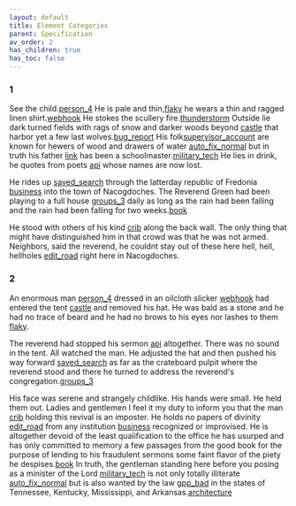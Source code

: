 ```yaml
---
layout: default
title: Element Categories
parent: Specification
av_order: 2
has_children: true
has_toc: false
---
```


 
### 1

See the child.<a href="/docs/specification/element_categories/Character"><span class="material-symbols-outlined">person_4</span></a>
He is pale and thin,<a href="/docs/specification/element_categories/Trait"><span class="material-symbols-outlined">flaky</span></a> he wears a thin and ragged linen shirt.<a href="/docs/specification/element_categories/Object"><span class="material-symbols-outlined">webhook</span></a> He stokes the scullery fire.<a href="/docs/specification/element_categories/Phenomenon"><span class="material-symbols-outlined">thunderstorm</span></a> Outside lie dark turned fields with rags of snow and darker woods beyond <a href="/docs/specification/element_categories/Location"><span class="material-symbols-outlined">castle</span></a> that harbor yet a few last wolves.<a href="/docs/specification/element_categories/Creature"><span class="material-symbols-outlined">bug_report</span></a> His folk<a href="/docs/specification/element_categories/Family"><span class="material-symbols-outlined">supervisor_account</span></a> are known for hewers of wood and drawers of water <a href="/docs/specification/element_categories/Ability"><span class="material-symbols-outlined">auto_fix_normal</span></a> but in truth his father <a href="/docs/specification/element_categories/Relation"><span class="material-symbols-outlined">link</span></a> has been a schoolmaster.<a href="/docs/specification/element_categories/Title"><span class="material-symbols-outlined">military_tech</span></a> He lies in drink, he quotes from poets <a href="/docs/specification/element_categories/Construct"><span class="material-symbols-outlined">api</span></a> whose names are now lost.

He rides up <a href="/docs/specification/element_categories/Event"><span class="material-symbols-outlined">saved_search</span></a> through the latterday republic of Fredonia <a href="/docs/specification/element_categories/Institution"><span class="material-symbols-outlined">business</span></a> into the town of
Nacogdoches. The Reverend Green had been playing to a full house <a href="/docs/specification/element_categories/Collective"><span class="material-symbols-outlined">groups_3</span></a> daily as long as the rain had
been falling and the rain had been falling for two weeks.<a href="/docs/specification/element_categories/Narrative"><span class="material-symbols-outlined">book</span></a>

He stood with others of his kind <a href="/docs/specification/element_categories/Species"><span class="material-symbols-outlined">crib</span></a> along the back wall. The only thing that might have
distinguished him in that crowd was that he was not armed. Neighbors, said the reverend, he couldnt stay out of these here hell,
hell, hellholes <a href="/docs/specification/element_categories/Language"><span class="material-symbols-outlined">edit_road</span></a> right here in Nacogdoches.



### 2

 

An enormous man <a href="/docs/specification/element_categories/Character"><span class="material-symbols-outlined">person_4</span></a> dressed in an oilcloth slicker <a href="/docs/specification/element_categories/Object"><span class="material-symbols-outlined">webhook</span></a> had entered the tent <a href="/docs/specification/element_categories/Location"><span class="material-symbols-outlined">castle</span></a>
and removed his hat. He was bald as a stone and he had no trace of beard and he had
no brows to his eyes nor lashes to them <a href="/docs/specification/element_categories/Trait"><span class="material-symbols-outlined">flaky</span></a>.

The reverend had stopped his sermon <a href="/docs/specification/element_categories/Construct"><span class="material-symbols-outlined">api</span></a> altogether. There was no sound in the tent.
All watched the man. He adjusted the hat and then pushed his way forward <a href="/docs/specification/element_categories/Event"><span class="material-symbols-outlined">saved_search</span></a> as far as the
crateboard pulpit where the reverend stood and there he turned to address the
reverend's congregation.<a href="/docs/specification/element_categories/Collective"><span class="material-symbols-outlined">groups_3</span></a>

His face was serene and strangely childlike. His hands were small. He held them out.
Ladies and gentlemen I feel it my duty to inform you that the man <a href="/docs/specification/element_categories/Species"><span class="material-symbols-outlined">crib</span></a> holding this revival
is an imposter. He holds no papers of divinity <a href="/docs/specification/element_categories/Language"><span class="material-symbols-outlined">edit_road</span></a> from any institution <a href="/docs/specification/element_categories/Institution"><span class="material-symbols-outlined">business</span></a> recognized or
improvised. He is altogether devoid of the least qualification to the office he has
usurped and has only committed to memory a few passages from the good book for the
purpose of lending to his fraudulent sermons some faint flavor of the piety he despises.<a href="/docs/specification/element_categories/Narrative"><span class="material-symbols-outlined">book</span></a>
In truth, the gentleman standing here before you posing as a minister of the Lord <a href="/docs/specification/element_categories/Title"><span class="material-symbols-outlined">military_tech</span></a> is not
only totally illiterate <a href="/docs/specification/element_categories/Ability"><span class="material-symbols-outlined">auto_fix_normal</span></a> but is also wanted by the law <a href="/docs/specification/element_categories/Law"><span class="material-symbols-outlined">gpp_bad</span></a> in the states of Tennessee, Kentucky,
Mississippi, and Arkansas.<a href="/docs/specification/element_categories/Territory"><span class="material-symbols-outlined">architecture</span></a>
 
